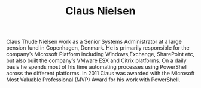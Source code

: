 ﻿---
title: Claus Nielsen
description: ""
image: /images/author/claus-nielsen.jpg
social:
- icon: fab fa-facebook
  link: https://facebook.com/#
- icon: fab fa-twitter
  link: https://twitter.com/#
- icon: fab fa-github
  link: https://github.com/#
- icon: fas fa-link
  link: http://www.xipher.dk/WordPress/
- icon: fab fa-linkedin-in
  link: https://www.linkedin.com/in/#/
- icon: fab fa-youtube
  link: '#'
- icon: fab fa-twitch
  link: https://www.twitch.tv/#

---
Claus Thude Nielsen work as a Senior Systems Administrator at a large pension fund in Copenhagen, Denmark. He is primarily responsible for the company’s Microsoft Platform including Windows,Exchange, SharePoint etc, but also built the company’s VMware ESX and Citrix platforms.
On a daily basis he spends most of his time automating processes using PowerShell across the different platforms. In 2011 Claus was awarded with the Microsoft Most Valuable Professional (MVP) Award for his work with PowerShell.
